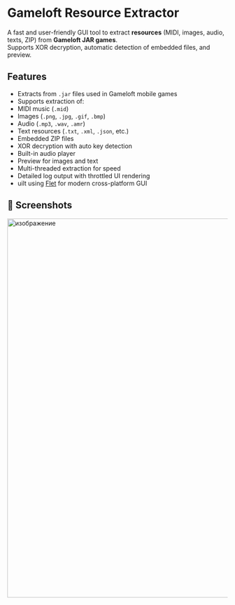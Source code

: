 # Gameloft Resource Extractor
A fast and user-friendly GUI tool to extract **resources** (MIDI, images, audio, texts, ZIP) from **Gameloft JAR games**.  
Supports XOR decryption, automatic detection of embedded files, and preview.

## Features

- Extracts from `.jar` files used in Gameloft mobile games
- Supports extraction of:
- MIDI music (`.mid`)
- Images (`.png`, `.jpg`, `.gif`, `.bmp`)
- Audio (`.mp3`, `.wav`, `.amr`)
- Text resources (`.txt`, `.xml`, `.json`, etc.)
- Embedded ZIP files
- XOR decryption with auto key detection
- Built-in audio player
- Preview for images and text
- Multi-threaded extraction for speed
- Detailed log output with throttled UI rendering
- uilt using [Flet](https://flet.dev) for modern cross-platform GUI

## 📸 Screenshots
<img width="1264" height="864" alt="изображение" src="https://github.com/user-attachments/assets/ca54ccda-cd9f-4630-a293-eb0b35e5eca4" />
